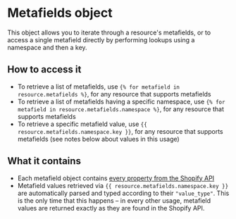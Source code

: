 # Metafields object

This object allows you to iterate through a resource's metafields, or to access a single metafield directly by performing lookups using a namespace and then a key.

## How to access it

* To retrieve a list of metafields, use `{% for metafield in resource.metafields %}`, for any resource that supports metafields
* To retrieve a list of metafields having a specific namespace, use `{% for metafield in resource.metafields.namespace %}`, for any resource that supports metafields
* To retrieve a specific metafield value, use `{{ resource.metafields.namespace.key }}`, for any resource that supports metafields \(see notes below about values in this usage\)

## What it contains

* Each metafield object contains [every property from the Shopify API](https://help.shopify.com/en/api/reference/metafield)
* Metafield values retrieved via `{{ resource.metafields.namespace.key }}` are automatically parsed and typed according to their `"value_type"`. This is the only time that this happens – in every other usage, metafield values are returned exactly as they are found in the Shopify API.

